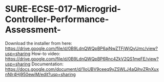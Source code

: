 # SURE-ECSE-017-Microgrid-Controller-Performance-Assessment-

Download the installer from here: https://drive.google.com/file/d/0B9LdnQWQpBP6ajNwZTFjWjQyUmc/view?usp=sharing
How-to video: https://drive.google.com/file/d/0B9LdnQWQpBP6Rnc4ZkV2QS1meFE/view?usp=sharing
Documentation: https://docs.google.com/document/d/1IoUBV9ceeq9yZSWLJ4aQjhvZRnXuxnNlr4Hj950ewiM/edit?usp=sharing
